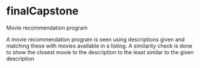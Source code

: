# finalCapstone

Movie recommendation program

A movie recommendation program is seen using descriptions given and matching these with movies available 
in a listing.  A similarity check is done to show the closest movie to the description to the least similar 
to the given description
